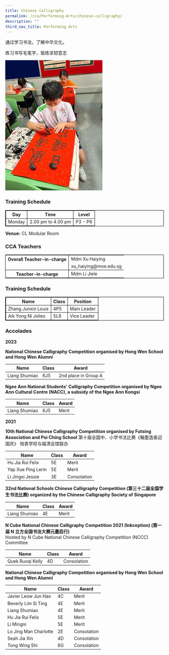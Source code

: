 ```yaml
---
title: Chinese Calligraphy
permalink: /cca/Performing-Arts/chinese-calligraphy/
description: ""
third_nav_title: Performing Arts
---
```

通过学习书法，了解中华文化。

练习书写毛笔字，锻炼坚韧意志


![](/images/calligraphy%20cover.jpg)



### Training Schedule

<table style="border-collapse: collapse; border: 1px solid black;">
  <thead>
    <tr>
      <th style="border: 1px solid black;">Day</th>
      <th style="border: 1px solid black;">Time</th>
      <th style="border: 1px solid black;">Level</th>
    </tr>
  </thead>
  <tbody>
    <tr>
      <td style="border: 1px solid black;">Monday</td>
      <td style="border: 1px solid black;">2.00 pm to 4.00 pm</td>
      <td style="border: 1px solid black;">P3 - P6</td>
    </tr>
  </tbody>
</table>

**Venue:**
CL Modular Room

### CCA Teachers

<table style="border-collapse: collapse; border: 1px solid black;">
  <tbody>
    <tr>
      <th style="border: none; border-right: 1px solid black">Overall Teacher-in-charge
      </th><td style="border: none;">Mdm Xu Haiying</td>
		 </tr>
    <tr>
      <td style="border-bottom: 1px solid black; border-right: 1px solid black"></td>
      <td style="border-bottom: 1px solid black;">xu_haiying@moe.edu.sg</td>
    </tr>
    <tr>
      <th style="border: none; border-right: 1px solid black">Teacher-in-charge
      </th><td style="border: none;">Mdm Li Jiele</td>
    </tr>
    <tr>
</tr></tbody>
</table>

	

### Training Schedule

<table style="border-collapse: collapse; border: 1px solid black;">
  <thead>
    <tr>
      <th style="border: 1px solid black;">Name</th>
      <th style="border: 1px solid black;">Class</th>
      <th style="border: 1px solid black;">Position</th>
    </tr>
  </thead>
  <tbody>
    <tr>
      <td style="border: 1px solid black;">Zhang Junxin Louis</td>
      <td style="border: 1px solid black;">4P5</td>
      <td style="border: 1px solid black;">Main Leader</td>
    </tr>
    <tr>
      <td style="border: 1px solid black;">Aik Yong Ni Jolies</td>
      <td style="border: 1px solid black;">5L6</td>
      <td style="border: 1px solid black;">Vice Leader</td>
    </tr>
  </tbody>
</table>

### Accolades 

**2023**

**National Chinese Calligraphy Competition organised by Hong Wen School and Hong Wen Alumni** 

| Name | Class  |Award |
| -------- | -------- | -------- |
 Liang Shumiao |6J5    | 2nd place in Group A



**Ngee Ann National Students' Calligraphy Competition organised by  Ngee Ann Cultural Centre (NACC), a subsidy of the Ngee Ann Kongsi**<br>

|  Name| Class   |Award |
| -------- | -------- | -------- |
| Liang Shumiao |6J5    | Merit     |

**2021**


**10th National Chinese Calligraphy Competition organised by Futsing Association and Poi Ching School**  第十届全国中、小学书法比赛《翰墨逸香迎国庆》  培青学校与福清会馆联办

|  Name| Class   |Award |
| -------- | -------- | -------- |
|Hu Jia Rui Felix |5E    | Merit    |
|Yap Xue Ping Lerin |5E   | Merit    |
|Li Jingxi Jessie |3E    | Consolation   |


 **32nd National Schools Chinese Calligraphy Competition (第三十二届全国学生书法比赛) organized by the Chinese Calligraphy Society of Singapore&nbsp;**
 
|  Name| Class   |Award |
| -------- | -------- | -------- |
|Liang Shumiao |4E    | Merit    |


**N Cube National Chinese Calligraphy Competition 2021 (Inkception)  (第一届 N 立方全国书法大赛元墨启行)**<br>Hosted by N Cube National Chinese Calligraphy Competition (NCCC) Committee

|  Name| Class   |Award |
| -------- | -------- | -------- |
|Quek Ruoqi Kelly  |4D    | Consolation   |


**National Chinese Calligraphy Competition organised by Hong Wen School and Hong Wen Alumni** <br>

|  Name| Class   |Award |
| -------- | -------- | -------- |
|Javier Leow Jun Hao |4C    | Merit    |
|Beverly Lim Si Ting |4E    | Merit    |
|Liang Shumiao |4E   | Merit    |
|Hu Jia Rui Felix |5E    | Merit    |
|Li Mingni |5E    | Merit    |
|Lo Jing Man Charlotte |2E    | Consolation    |
|Seah Jia Xin |4D   | Consolation    |
|Tong Wing Shi |6G    | Consolation    |

<br>
